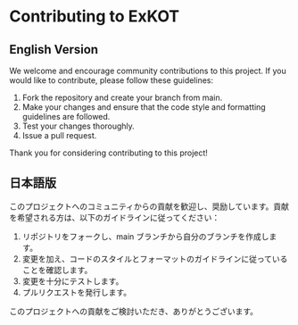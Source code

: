 # Contributing to ExKOT

## English Version

We welcome and encourage community contributions to this project. If you would like to contribute, please follow these guidelines:

1. Fork the repository and create your branch from main.
2. Make your changes and ensure that the code style and formatting guidelines are followed.
3. Test your changes thoroughly.
4. Issue a pull request.

Thank you for considering contributing to this project!

## 日本語版

このプロジェクトへのコミュニティからの貢献を歓迎し、奨励しています。貢献を希望される方は、以下のガイドラインに従ってください：

1. リポジトリをフォークし、main ブランチから自分のブランチを作成します。
2. 変更を加え、コードのスタイルとフォーマットのガイドラインに従っていることを確認します。
3. 変更を十分にテストします。
4. プルリクエストを発行します。

このプロジェクトへの貢献をご検討いただき、ありがとうございます。
